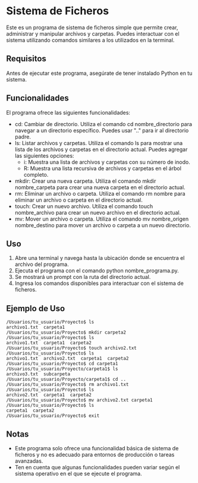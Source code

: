 # Sistema de Ficheros

Este es un programa de sistema de ficheros simple que permite crear, administrar y manipular archivos y carpetas. Puedes interactuar con el sistema utilizando comandos similares a los utilizados en la terminal.

## Requisitos

Antes de ejecutar este programa, asegúrate de tener instalado Python en tu sistema.

## Funcionalidades

El programa ofrece las siguientes funcionalidades:

- cd: Cambiar de directorio. Utiliza el comando cd nombre_directorio para navegar a un directorio específico. Puedes usar ".." para ir al directorio padre.
- ls: Listar archivos y carpetas. Utiliza el comando ls para mostrar una lista de los archivos y carpetas en el directorio actual. Puedes agregar las siguientes opciones:
  - i: Muestra una lista de archivos y carpetas con su número de inodo.
  - R: Muestra una lista recursiva de archivos y carpetas en el árbol completo.
- mkdir: Crear una nueva carpeta. Utiliza el comando mkdir nombre_carpeta para crear una nueva carpeta en el directorio actual.
- rm: Eliminar un archivo o carpeta. Utiliza el comando rm nombre para eliminar un archivo o carpeta en el directorio actual.
- touch: Crear un nuevo archivo. Utiliza el comando touch nombre_archivo para crear un nuevo archivo en el directorio actual.
- mv: Mover un archivo o carpeta. Utiliza el comando mv nombre_origen nombre_destino para mover un archivo o carpeta a un nuevo directorio.

## Uso

1. Abre una terminal y navega hasta la ubicación donde se encuentra el archivo del programa.
2. Ejecuta el programa con el comando python nombre_programa.py.
3. Se mostrará un prompt con la ruta del directorio actual.
4. Ingresa los comandos disponibles para interactuar con el sistema de ficheros.

## Ejemplo de Uso

```
/Usuarios/tu_usuario/Proyecto$ ls
archivo1.txt  carpeta1
/Usuarios/tu_usuario/Proyecto$ mkdir carpeta2
/Usuarios/tu_usuario/Proyecto$ ls
archivo1.txt  carpeta1  carpeta2
/Usuarios/tu_usuario/Proyecto$ touch archivo2.txt
/Usuarios/tu_usuario/Proyecto$ ls
archivo1.txt  archivo2.txt  carpeta1  carpeta2
/Usuarios/tu_usuario/Proyecto$ cd carpeta1
/Usuarios/tu_usuario/Proyecto/carpeta1$ ls
archivo3.txt  subcarpeta
/Usuarios/tu_usuario/Proyecto/carpeta1$ cd ..
/Usuarios/tu_usuario/Proyecto$ rm archivo1.txt
/Usuarios/tu_usuario/Proyecto$ ls
archivo2.txt  carpeta1  carpeta2
/Usuarios/tu_usuario/Proyecto$ mv archivo2.txt carpeta1
/Usuarios/tu_usuario/Proyecto$ ls
carpeta1  carpeta2
/Usuarios/tu_usuario/Proyecto$ exit
```

## Notas

- Este programa solo ofrece una funcionalidad básica de sistema de ficheros y no es adecuado para entornos de producción o tareas avanzadas.
- Ten en cuenta que algunas funcionalidades pueden variar según el sistema operativo en el que se ejecute el programa.
